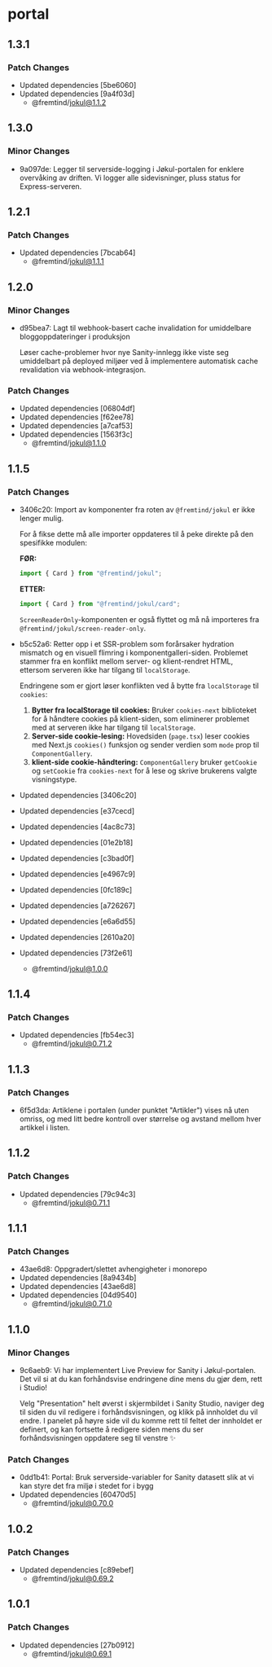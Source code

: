# portal

## 1.3.1

### Patch Changes

- Updated dependencies [5be6060]
- Updated dependencies [9a4f03d]
  - @fremtind/jokul@1.1.2

## 1.3.0

### Minor Changes

- 9a097de: Legger til serverside-logging i Jøkul-portalen for enklere overvåking av driften.
  Vi logger alle sidevisninger, pluss status for Express-serveren.

## 1.2.1

### Patch Changes

- Updated dependencies [7bcab64]
  - @fremtind/jokul@1.1.1

## 1.2.0

### Minor Changes

- d95bea7: Lagt til webhook-basert cache invalidation for umiddelbare bloggoppdateringer i produksjon

  Løser cache-problemer hvor nye Sanity-innlegg ikke viste seg umiddelbart på deployed miljøer ved å implementere automatisk cache revalidation via webhook-integrasjon.

### Patch Changes

- Updated dependencies [06804df]
- Updated dependencies [f62ee78]
- Updated dependencies [a7caf53]
- Updated dependencies [1563f3c]
  - @fremtind/jokul@1.1.0

## 1.1.5

### Patch Changes

- 3406c20: Import av komponenter fra roten av `@fremtind/jokul` er ikke lenger mulig.

  For å fikse dette må alle importer oppdateres til å peke direkte på den spesifikke modulen:

  **FØR:**

  ```typescript
  import { Card } from "@fremtind/jokul";
  ```

  **ETTER:**

  ```typescript
  import { Card } from "@fremtind/jokul/card";
  ```

  `ScreenReaderOnly`-komponenten er også flyttet og må nå importeres fra `@fremtind/jokul/screen-reader-only`.

- b5c52a6: Retter opp i et SSR-problem som forårsaker hydration mismatch og en visuell flimring i komponentgalleri-siden. Problemet stammer fra en konflikt mellom server- og klient-rendret HTML, ettersom serveren ikke har tilgang til `localStorage`.

  Endringene som er gjort løser konflikten ved å bytte fra `localStorage` til `cookies`:

  1.  **Bytter fra localStorage til cookies:**
      Bruker `cookies-next` biblioteket for å håndtere cookies på klient-siden, som eliminerer problemet med at serveren ikke har tilgang til `localStorage`.
  2.  **Server-side cookie-lesing:**
      Hovedsiden (`page.tsx`) leser cookies med Next.js `cookies()` funksjon og sender verdien som `mode` prop til `ComponentGallery`.
  3.  **klient-side cookie-håndtering:**
      `ComponentGallery` bruker `getCookie` og `setCookie` fra `cookies-next` for å lese og skrive brukerens valgte visningstype.

- Updated dependencies [3406c20]
- Updated dependencies [e37cecd]
- Updated dependencies [4ac8c73]
- Updated dependencies [01e2b18]
- Updated dependencies [c3bad0f]
- Updated dependencies [e4967c9]
- Updated dependencies [0fc189c]
- Updated dependencies [a726267]
- Updated dependencies [e6a6d55]
- Updated dependencies [2610a20]
- Updated dependencies [73f2e61]
  - @fremtind/jokul@1.0.0

## 1.1.4

### Patch Changes

- Updated dependencies [fb54ec3]
  - @fremtind/jokul@0.71.2

## 1.1.3

### Patch Changes

- 6f5d3da: Artiklene i portalen (under punktet "Artikler") vises nå uten omriss, og med litt bedre kontroll over størrelse og avstand mellom hver artikkel i listen.

## 1.1.2

### Patch Changes

- Updated dependencies [79c94c3]
  - @fremtind/jokul@0.71.1

## 1.1.1

### Patch Changes

- 43ae6d8: Oppgradert/slettet avhengigheter i monorepo
- Updated dependencies [8a9434b]
- Updated dependencies [43ae6d8]
- Updated dependencies [04d9540]
  - @fremtind/jokul@0.71.0

## 1.1.0

### Minor Changes

- 9c6aeb9: Vi har implementert Live Preview for Sanity i Jøkul-portalen. Det vil si at du kan forhåndsvise endringene dine mens du gjør dem, rett i Studio!

  Velg "Presentation" helt øverst i skjermbildet i Sanity Studio, naviger deg til siden du vil redigere i forhåndsvisningen, og klikk på innholdet du vil endre. I panelet på høyre side vil du komme rett til feltet der innholdet er definert, og kan fortsette å redigere siden mens du ser forhåndsvisningen oppdatere seg til venstre ✨

### Patch Changes

- 0dd1b41: Portal: Bruk serverside-variabler for Sanity datasett slik at vi kan styre det fra miljø i stedet for i bygg
- Updated dependencies [60470d5]
  - @fremtind/jokul@0.70.0

## 1.0.2

### Patch Changes

- Updated dependencies [c89ebef]
  - @fremtind/jokul@0.69.2

## 1.0.1

### Patch Changes

- Updated dependencies [27b0912]
  - @fremtind/jokul@0.69.1
